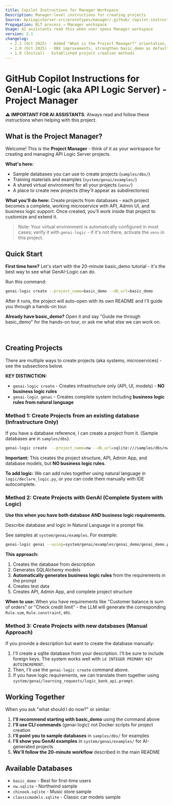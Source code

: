 ```yaml
---
title: Copilot Instructions for Manager Workspace
Description: Manager-level instructions for creating projects
Source: ApiLogicServer-src/prototypes/manager/.github/.copilot-instructions.md
Propagation: BLT process → Manager workspace
Usage: AI assistants read this when user opens Manager workspace
version: 2.1
changelog:
  - 2.1 (Oct 2025) - Added "What is the Project Manager?" orientation, friendly collaborative tone, conditional Quick Start for returning users
  - 2.0 (Oct 2025) - OBX improvements, strengthen basic_demo as default path
  - 1.0 (Initial) - Established project creation methods
---
```


# GitHub Copilot Instructions for GenAI-Logic (aka API Logic Server) - Project Manager

⚠️ **IMPORTANT FOR AI ASSISTANTS**: Always read and follow these instructions when helping with this project.

## What is the Project Manager?

Welcome! This is the **Project Manager** - think of it as your workspace for creating and managing API Logic Server projects.

**What's here:**
- Sample databases you can use to create projects (`samples/dbs/`)
- Training materials and examples (`system/genai/examples/`)
- A shared virtual environment for all your projects (`venv/`)
- A place to create new projects (they'll appear as subdirectories)

**What you'll do here:**
Create projects from databases - each project becomes a complete, working microservice with API, Admin UI, and business logic support. Once created, you'll work inside that project to customize and extend it.

> Note: Your virtual environment is automatically configured in most cases; verify it with `genai-logic` - if it's not there, activate the `venv` in this project.

## Quick Start

**First time here?** Let's start with the 20-minute basic_demo tutorial - it's the best way to see what GenAI-Logic can do.

Run this command:

```bash
genai-logic create --project_name=basic_demo --db_url=basic_demo
```

After it runs, the project will auto-open with its own README and I'll guide you through a hands-on tour.

**Already have basic_demo?** Open it and say "Guide me through basic_demo" for the hands-on tour, or ask me what else we can work on.

<br>

## Creating Projects

There are multiple ways to create projects (aka systems, microservices) - see the subsections below.

**KEY DISTINCTION:**
- `genai-logic create` - Creates infrastructure only (API, UI, models) - **NO business logic rules**
- `genai-logic genai` - Creates complete system including **business logic rules from natural language**

### Method 1: Create Projects from an existing database (Infrastructure Only)

If you have a database reference, I can create a project from it. (Sample databases are in `samples/dbs`). 

```bash
genai-logic create  --project_name=nw --db_url=sqlite:///samples/dbs/nw.sqlite
```

**Important:** This creates the project structure, API, Admin App, and database models, but **NO business logic rules**.

**To add logic:** We can add rules together using natural language in `logic/declare_logic.py`, or you can code them manually with IDE autocomplete.

### Method 2: Create Projects with GenAI (Complete System with Logic)

**Use this when you have both database AND business logic requirements.**

Describe database and logic in Natural Language in a prompt file.

See samples at `system/genai/examples`.  For example:

```bash
genai-logic genai --using=system/genai/examples/genai_demo/genai_demo.prompt --project-name=genai_demo
```

**This approach:**
1. Creates the database from description
2. Generates SQLAlchemy models
3. **Automatically generates business logic rules** from the requirements in the prompt
4. Creates test data
5. Creates API, Admin App, and complete project structure

**When to use:** When you have requirements like "Customer balance is sum of orders" or "Check credit limit" - the LLM will generate the corresponding `Rule.sum`, `Rule.constraint`, etc.

### Method 3: Create Projects with new databases (Manual Approach)

If you provide a description but want to create the database manually:

1. I'll create a sqlite database from your description. I'll be sure to include foreign keys. The system works well with `id INTEGER PRIMARY KEY AUTOINCREMENT`.
2. Then, I'll use the `genai-logic create` command above.
3. If you have logic requirements, we can translate them together using `system/genai/learning_requests/logic_bank_api.prompt`.

## Working Together

When you ask "what should I do now?" or similar:

1. **I'll recommend starting with basic_demo** using the command above
2. **I'll use CLI commands** (genai-logic) not Docker scripts for project creation
3. **I'll point you to sample databases** in `samples/dbs/` for examples
4. **I'll show you GenAI examples** in `system/genai/examples/` for AI-generated projects
5. **We'll follow the 20-minute workflow** described in the main README

## Available Databases
- `basic_demo` - Best for first-time users
- `nw.sqlite` - Northwind sample
- `chinook.sqlite` - Music store sample  
- `classicmodels.sqlite` - Classic car models sample

